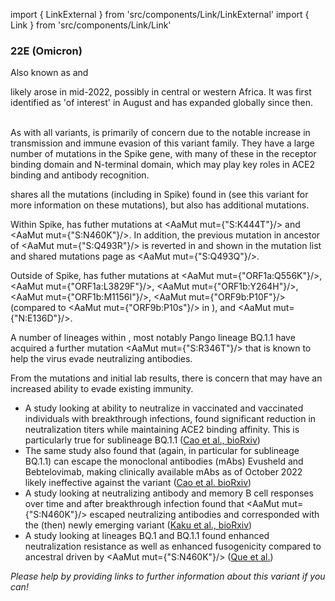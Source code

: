 import { LinkExternal } from 'src/components/Link/LinkExternal'
import { Link } from 'src/components/Link/Link'




<MdxContent filepath="VoCHeader.md" />

### 22E (Omicron)
Also known as <VarOrLin name="22E (Omicron)" invert={true} /> and <Who name="Omicron" />

<MdxContent filepath="OmicronHeader.md" />

<VarOrLin name="22E (Omicron)"/> likely arose in mid-2022, possibly in central or western Africa. It was first identified as 'of interest' in August and has expanded globally since then.
<br/><br/>

As with all <Who name="Omicron" /> variants, <VarOrLin name="22E (Omicron)" prefix=""/> is primarily of concern due to the notable increase in transmission and immune evasion of this variant family. They have a large number of mutations in the Spike gene, with many of these in the receptor binding domain and N-terminal domain, which may play key roles in ACE2 binding and antibody recognition.
<br/>

<VarOrLin name="22E (Omicron)" prefix=""/> shares all the mutations (including in Spike) found in <VarOrLin name="22B (Omicron)" prefix=""/> (see this variant for more information on these mutations), but also has additional mutations.
<br/>

Within Spike, <VarOrLin name="22E (Omicron)" prefix=""/> has futher mutations at <AaMut mut={"S:K444T"}/> and <AaMut mut={"S:N460K"}/>. In addition, the previous mutation in ancestor <VarOrLin name="21L (Omicron)" prefix=""/> of <AaMut mut={"S:Q493R"}/> is reverted in <VarOrLin name="22E (Omicron)" prefix=""/> and shown in the mutation list and shared mutations page as <AaMut mut={"S:Q493Q"}/>.

Outside of Spike, <VarOrLin name="22E (Omicron)" prefix=""/> has futher mutations at 
<AaMut mut={"ORF1a:Q556K"}/>, <AaMut mut={"ORF1a:L3829F"}/>, <AaMut mut={"ORF1b:Y264H"}/>, <AaMut mut={"ORF1b:M1156I"}/>, <AaMut mut={"ORF9b:P10F"}/> (compared to <AaMut mut={"ORF9b:P10s"}/> in <VarOrLin name="22B (Omicron)" prefix=""/>), and <AaMut mut={"N:E136D"}/>. 
<br />

A number of lineages within <VarOrLin name="22E (Omicron)" prefix=""/>, most notably Pango lineage BQ.1.1 have acquired a further mutation <AaMut mut={"S:R346T"}/> that is known to help the virus evade neutralizing antibodies.

From the mutations and initial lab results, there is concern that <VarOrLin name="22E (Omicron)" prefix=""/> may have an increased ability to evade existing immunity.
- A study looking at ability to neutralize <VarOrLin name="22E (Omicron)" prefix=""/> in vaccinated and vaccinated individuals with <Who name="Omicron" /> breakthrough infections, found significant reduction in neutralization titers while maintaining ACE2 binding affinity. This is particularly true for sublineage BQ.1.1 ([Cao et al., bioRxiv](https://www.biorxiv.org/content/10.1101/2022.09.15.507787v3))
- The same study also found that <VarOrLin name="22E (Omicron)" prefix=""/> (again, in particular for sublineage BQ.1.1) can escape the monoclonal antibodies (mAbs) Evusheld and Bebtelovimab, making clinically available mAbs as of October 2022 likely ineffective against the variant ([Cao et al. bioRxiv](https://www.biorxiv.org/content/10.1101/2022.09.15.507787v3))
- A study looking at neutralizing antibody and memory B cell responses over time and after breakthrough infection found that <AaMut mut={"S:N460K"}/> escaped neutralizing antibodies and corresponded with the (then) newly emerging variant <VarOrLin name="22E (Omicron)" prefix=""/> ([Kaku et al., bioRxiv](https://www.biorxiv.org/content/10.1101/2022.09.21.508922v1.full))
- A study looking at <VarOrLin name="22E (Omicron)" prefix=""/> lineages BQ.1 and BQ.1.1 found enhanced neutralization resistance as well as enhanced fusogenicity compared to ancestral <VarOrLin name="22B (Omicron)" prefix=""/> driven by <AaMut mut={"S:N460K"}/> ([Que et al.](https://www.biorxiv.org/content/10.1101/2022.10.19.512891v1.full.pdf))



_Please help by providing links to further information about this variant if you can!_




